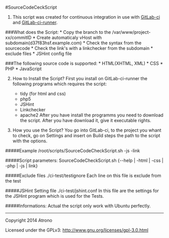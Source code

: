 #SourceCodeCeckScript

1. This script was created for continuous integration in use with [GitLab-ci](https://github.com/gitlabhq/gitlab-ci) and [GitLab-ci-runner](https://github.com/gitlabhq/gitlab-ci-runner).

###What does the Script:
    * Copy the branch to the /var/www/project-xx/commitID
    * Create automaticaly vHost with subdomain(d37f83hsf.example.com)
    * Check the syntax from the sourcecode
    * Check the link's with a linkchecker from the subdomain
    * exclude files
    * JSHint config file

###The following source code is supported:
    * HTML(XHTML, XML) 
    * CSS
    * PHP
    * JavaScript

2. How to Install the Script?
First you install on GitLab-ci-runner the following programs which requires the script:
    * tidy (for html and css)
    * php5
    * JSHint
    * Linkchecker
    * apache2 
After you have install the programms you need to download the script. After you have download it, give it executable rights.

3. How you use the Script?
You go into GitLab-ci, to the project you whant to check, go on Settings and insert on Build steps the path to the script with the options.

#####Example
    /root/scripts/SourceCodeCheckScript.sh -js -link

#####Script parameters:
    SourceCodeCheckScript.sh {--help | -html | -css | -php | -js | link}

#####Exclude files
    ./ci-test/testignore
Each line on this file is exclude from the test

#####JSHint Setting file
    ./ci-test/jshint.conf
In this file are the settings for the JSHint program which is used for the Tests.

#####Informations:
Actual the script only work with Ubuntu perfectly.

---
Copyright 2014 Atrono

Licensed under the GPLv3: http://www.gnu.org/licenses/gpl-3.0.html

